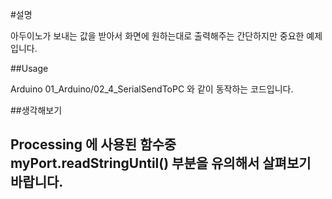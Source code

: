#설명

아두이노가 보내는 값을 받아서 화면에 원하는대로 출력해주는 간단하지만 중요한 예제입니다.

##Usage

Arduino 01_Arduino/02_4_SerialSendToPC 와 같이 동작하는 코드입니다.

##생각해보기

Processing 에 사용된 함수중 myPort.readStringUntil() 부분을 유의해서 살펴보기 바랍니다.
-
